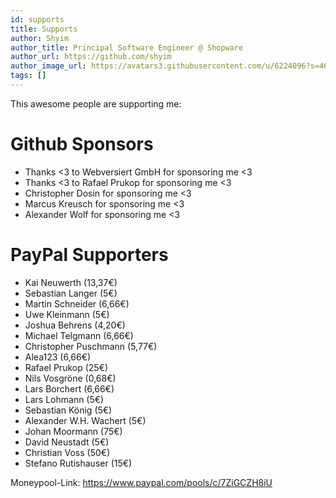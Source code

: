 ```yaml
---
id: supports
title: Supports
author: Shyim
author_title: Principal Software Engineer @ Shopware
author_url: https://github.com/shyim
author_image_url: https://avatars3.githubusercontent.com/u/6224096?s=460&u=18be3a2d46f07dd42fc2b6dee9b4b9b68bca28d2&v=4
tags: []
---
```


This awesome people are supporting me:

# Github Sponsors
- Thanks <3 to Webversiert GmbH for sponsoring me <3
- Thanks <3 to Rafael Prukop for sponsoring me <3
- Christopher Dosin for sponsoring me <3
- Marcus Kreusch for sponsoring me <3
- Alexander Wolf for sponsoring me <3


# PayPal Supporters
- Kai Neuwerth (13,37€)
- Sebastian Langer (5€)
- Martin Schneider (6,66€)
- Uwe Kleinmann (5€)
- Joshua Behrens (4,20€)
- Michael Telgmann (6,66€)
- Christopher Puschmann (5,77€)
- Alea123 (6,66€)
- Rafael Prukop (25€)
- Nils Vosgröne (0,68€)
- Lars Borchert (6,66€)
- Lars Lohmann (5€)
- Sebastian König (5€)
- Alexander W.H. Wachert (5€)
- Johan Moormann (75€)
- David Neustadt (5€)
- Christian Voss (50€)
- Stefano Rutishauser (15€)


Moneypool-Link: https://www.paypal.com/pools/c/7ZiGCZH8iU